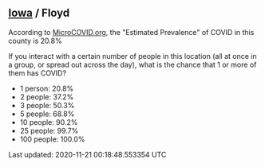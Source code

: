 
## [Iowa](/united-states/iowa) / Floyd

According to [MicroCOVID.org](http://microcovid.org),
the "Estimated Prevalence" of COVID in this county is 20.8%

If you interact with a certain number of people in this location
(all at once in a group, or spread out across the day), what is the chance that
1 or more of them has COVID?

- 1 person: 20.8%
- 2 people: 37.2%
- 3 people: 50.3%
- 5 people: 68.8%
- 10 people: 90.2%
- 25 people: 99.7%
- 100 people: 100.0%

Last updated: 2020-11-21 00:18:48.553354 UTC
